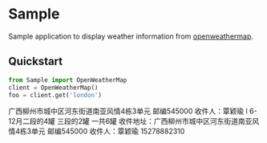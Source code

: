 # Sample
Sample application to display weather information 
from [openweathermap](https://openweathermap.org/).

## Quickstart

```python
from Sample import OpenWeatherMap
client = OpenWeatherMap()
foo = client.get('london')
```
广西柳州市城中区河东街道南亚风情4栋3单元 邮编545000 收件人：覃颖瑜 l
6-12月二段的4罐  三段的2罐  一共6罐    收件地址：广西柳州市城中区河东街道南亚风情4栋3单元 邮编545000 收件人：覃颖瑜 15278882310 
